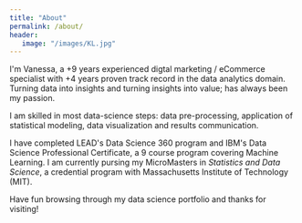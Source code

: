 ```yaml
---
title: "About"
permalink: /about/
header:
   image: "/images/KL.jpg"
---
```


I'm Vanessa, a +9 years experienced digtal marketing / eCommerce specialist with +4 years proven track record in the data analytics domain. Turning data into insights and turning insights into value; has always been my passion. 

I am skilled in most data-science steps: data pre-processing, application of statistical modeling, data visualization and results communication. 

I have completed LEAD's Data Science 360 program and IBM's Data Science Professional Certificate, a 9 course program covering Machine Learning. I am currently pursing my MicroMasters in *Statistics and Data Science*, a credential program with Massachusetts Institute of Technology (MIT).

Have fun browsing through my data science portfolio and thanks for visiting!